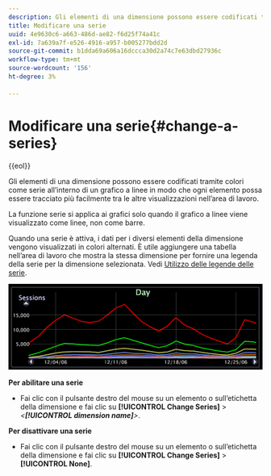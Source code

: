 ```yaml
---
description: Gli elementi di una dimensione possono essere codificati tramite colori come serie all’interno di un grafico a linee in modo che ogni elemento possa essere tracciato più facilmente tra le altre visualizzazioni nell’area di lavoro.
title: Modificare una serie
uuid: 4e9630c6-a663-486d-ae82-f6d25f74a41c
exl-id: 7a639a7f-e526-4916-a957-b005277bdd2d
source-git-commit: b1dda69a606a16dccca30d2a74c7e63dbd27936c
workflow-type: tm+mt
source-wordcount: '156'
ht-degree: 3%

---
```


# Modificare una serie{#change-a-series}

{{eol}}

Gli elementi di una dimensione possono essere codificati tramite colori come serie all’interno di un grafico a linee in modo che ogni elemento possa essere tracciato più facilmente tra le altre visualizzazioni nell’area di lavoro.

La funzione serie si applica ai grafici solo quando il grafico a linee viene visualizzato come linee, non come barre.

Quando una serie è attiva, i dati per i diversi elementi della dimensione vengono visualizzati in colori alternati. È utile aggiungere una tabella nell’area di lavoro che mostra la stessa dimensione per fornire una legenda della serie per la dimensione selezionata. Vedi [Utilizzo delle legende delle serie](../../../../home/c-get-started/c-analysis-vis/c-tables/c-srs-leg.md#concept-c48042a705524bc4b63cd6f24874cc12).

![](assets/vis_LineGraph_Series.png)

**Per abilitare una serie**

* Fai clic con il pulsante destro del mouse su un elemento o sull’etichetta della dimensione e fai clic su **[!UICONTROL Change Series]** > *&lt;**[!UICONTROL dimension name]**>*.

**Per disattivare una serie**

* Fai clic con il pulsante destro del mouse su un elemento o sull’etichetta della dimensione e fai clic su **[!UICONTROL Change Series]** > **[!UICONTROL None]**.
